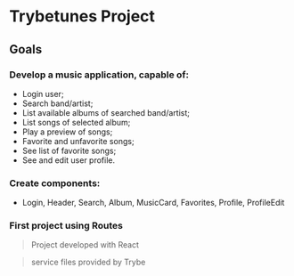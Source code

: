 # Trybetunes Project

## Goals

### Develop a music application, capable of:

- Login user;
- Search band/artist;
- List available albums of searched band/artist;
- List songs of selected album;
- Play a preview of songs;
- Favorite and unfavorite songs;
- See list of favorite songs;
- See and edit user profile.

### Create components:

- Login, Header, Search, Album, MusicCard, Favorites, Profile, ProfileEdit

### First project using Routes

> Project developed with React

> service files provided by Trybe